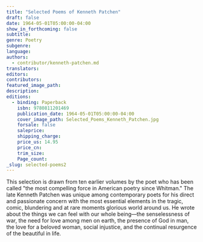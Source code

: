 ```yaml
---
title: "Selected Poems of Kenneth Patchen"
draft: false
date: 1964-05-01T05:00:00-04:00
show_in_forthcoming: false
subtitle:
genre: Poetry
subgenre:
language:
authors:
  - contributor/kenneth-patchen.md
translators:
editors:
contributors:
featured_image_path:
description:
editions:
  - binding: Paperback
    isbn: 9780811201469
    publication_date: 1964-05-01T05:00:00-04:00
    cover_image_path: Selected_Poems_Kenneth_Patchen.jpg
    forsale: false
    saleprice:
    shipping_charge:
    price_us: 14.95
    price_cn:
    trim_size:
    Page_count:
_slug: selected-poems2
---
```


This selection is drawn from ten earlier volumes by the poet who has been called "the most compelling force in American poetry since Whitman." The late Kenneth Patchen was unique among contemporary poets for his direct and passionate concern with the most essential elements in the tragic, comic, blundering and at rare moments glorious world around us. He wrote about the things we can feel with our whole being––the senselessness of war, the need for love among men on earth, the presence of God in man, the love for a beloved woman, social injustice, and the continual resurgence of the beautiful in life.

